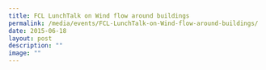 ```yaml
---
title: FCL LunchTalk on Wind flow around buildings
permalink: /media/events/FCL-LunchTalk-on-Wind-flow-around-buildings/
date: 2015-06-18
layout: post
description: ""
image: ""
---
```

